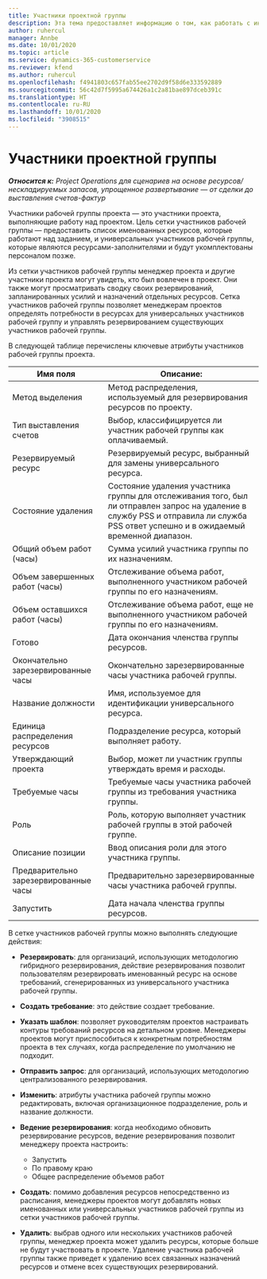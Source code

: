 ```yaml
---
title: Участники проектной группы
description: Эта тема предоставляет информацию о том, как работать с информацией об участниках рабочей группы проекта, атрибутами и расписанием.
author: ruhercul
manager: Annbe
ms.date: 10/01/2020
ms.topic: article
ms.service: dynamics-365-customerservice
ms.reviewer: kfend
ms.author: ruhercul
ms.openlocfilehash: f4941803c657fab55ee2702d9f58d6e333592889
ms.sourcegitcommit: 56c42d7f5995a674426a1c2a81bae897dceb391c
ms.translationtype: HT
ms.contentlocale: ru-RU
ms.lasthandoff: 10/01/2020
ms.locfileid: "3908515"
---
```

# <a name="project-team-members"></a>Участники проектной группы

_**Относится к:** Project Operations для сценариев на основе ресурсов/нескладируемых запасов, упрощенное развертывание — от сделки до выставления счетов-фактур_

Участники рабочей группы проекта — это участники проекта, выполняющие работу над проектом. Цель сетки участников рабочей группы — предоставить список именованных ресурсов, которые работают над заданием, и универсальных участников рабочей группы, которые являются ресурсами-заполнителями и будут укомплектованы персоналом позже.

Из сетки участников рабочей группы менеджер проекта и другие участники проекта могут увидеть, кто был вовлечен в проект. Они также могут просматривать сводку своих резервирований, запланированных усилий и назначений отдельных ресурсов. Сетка участников рабочей группы позволяет менеджерам проектов определять потребности в ресурсах для универсальных участников рабочей группу и управлять резервированием существующих участников рабочей группы.

В следующей таблице перечислены ключевые атрибуты участников рабочей группы проекта.

| Имя поля          | Описание:                                                                                                                                                                  |
|--------------------------|-----------------------------------------------------------------------------------------------------------------------------------------------------------------------------------|
| Метод выделения        | Метод распределения, используемый для резервирования ресурсов по проекту.                                                                         |
| Тип выставления счетов             | Выбор, классифицируется ли участник рабочей группы как оплачиваемый.                                                                                                                                       |
| Резервируемый ресурс        | Резервируемый ресурс, выбранный для замены универсального ресурса.                                                                                                                   |
| Состояние удаления            | Состояние удаления участника группы для отслеживания того, был ли отправлен запрос на удаление в службу PSS и отправила ли служба PSS ответ успешно и в ожидаемый временной диапазон. |
| Общий объем работ (часы)     | Сумма усилий участника группы по их назначениям.                                                                                                                         |
| Объем завершенных работ (часы) | Отслеживание объема работ, выполненного участником рабочей группы по его назначениям.                                                                                           |
| Объем оставшихся работ (часы) | Отслеживание объема работ, еще не выполненного участником рабочей группы по его назначениям.                                                                                    |
| Готово                   | Дата окончания членства группы ресурсов.                                                                                                                                            |
| Окончательно зарезервированные часы        | Окончательно зарезервированные часы участника рабочей группы.                                                                                                                                                                |
| Название должности            | Имя, используемое для идентификации универсального ресурса.                                                                                                                                   |
| Единица распределения ресурсов          | Подразделение ресурса, который выполняет работу.                                                                                                                      |
| Утверждающий проекта         | Выбор, может ли участник группы утверждать время и расходы.                                                                                                                     |
| Требуемые часы           | Требуемые часы участника рабочей группы из требования участника группы.                                                                                                                       |
| Роль                     | Роль, которую выполняет участник рабочей группы в этой рабочей группе.                                                                                                                                |
| Описание позиции     | Ввод описания роли для этого участника группы.                                                                                                                             |
| Предварительно зарезервированные часы        | Предварительно зарезервированные часы участника рабочей группы.                                                                                                                                                                 |
| Запустить                    | Дата начала членства группы ресурсов.                                                                                                                                          |

В сетке участников рабочей группы можно выполнять следующие действия:

- **Резервировать**: для организаций, использующих методологию гибридного резервирования, действие резервирования позволит пользователям резервировать именованный ресурс на основе требований, сгенерированных из универсального участника рабочей группы.
- **Создать требование**: это действие создает требование.
- **Указать шаблон**: позволяет руководителям проектов настраивать контуры требований ресурсов на детальном уровне. Менеджеры проектов могут приспособиться к конкретным потребностям проекта в тех случаях, когда распределение по умолчанию не подходит.
- **Отправить запрос**: для организаций, использующих методологию централизованного резервирования.
- **Изменить**: атрибуты участника рабочей группы можно редактировать, включая организационное подразделение, роль и название должности.
- **Ведение резервирования**: когда необходимо обновить резервирование ресурсов, ведение резервирования позволит менеджеру проекта настроить:

    - Запустить
    - По правому краю
    - Общее распределение объемов работ

- **Создать**: помимо добавления ресурсов непосредственно из расписания, менеджеры проектов могут добавлять новых именованных или универсальных участников рабочей группы из сетки участников рабочей группы.
- **Удалить**: выбрав одного или нескольких участников рабочей группы, менеджер проекта может удалить ресурсы, которые больше не будут участвовать в проекте. Удаление участника рабочей группы также приведет к удалению всех связанных назначений ресурсов и отмене всех существующих резервирований.
